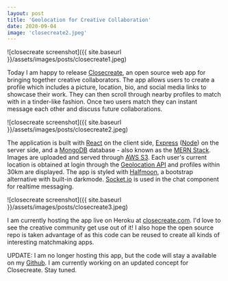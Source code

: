 ```yaml
---
layout: post
title: 'Geolocation for Creative Collaboration'
date: 2020-09-04
image: 'closecreate2.jpeg'
---
```


![closecreate screenshot]({{ site.baseurl }}/assets/images/posts/closecreate1.jpeg)

Today I am happy to release [Closecreate](https://github.com/harry-herskowitz/closecreate), an open source web app for bringing together creative collaborators. The app allows users to create a profile which includes a picture, location, bio, and social media links to showcase their work. They can then scroll through nearby profiles to match with in a tinder-like fashion. Once two users match they can instant message each other and discuss future collaborations.

![closecreate screenshot]({{ site.baseurl }}/assets/images/posts/closecreate2.jpeg)

The application is built with [React](https://reactjs.org/) on the client side, [Express](https://expressjs.com/) ([Node](https://nodejs.org/en/about/)) on the server side, and a [MongoDB](https://www.mongodb.com/) database - also known as the [MERN Stack](https://www.mongodb.com/mern-stack). Images are uploaded and served through [AWS S3](https://aws.amazon.com/s3/). Each user's current location is obtained at login through the [Geolocation API](https://developer.mozilla.org/en-US/docs/Web/API/Geolocation_API) and profiles within 30km are displayed. The app is styled with [Halfmoon](https://www.gethalfmoon.com/docs/introduction/), a bootstrap alternative with built-in darkmode. [Socket.io](https://socket.io/) is used in the chat component for realtime messaging.

![closecreate screenshot]({{ site.baseurl }}/assets/images/posts/closecreate3.jpeg)

I am currently hosting the app live on Heroku at [closecreate.com](https://www.closecreate.com). I'd love to see the creative community get use out of it! I also hope the open source repo is taken advantage of as this code can be reused to create all kinds of interesting matchmaking apps.

UPDATE: I am no longer hosting this app, but the code will stay a available on my [Github](https://github.com/harry-herskowitz/closecreate). I am currently working on an updated concept for Closecreate. Stay tuned.

